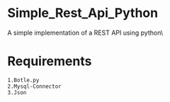 # Simple_Rest_Api_Python
A simple implementation of a REST API using python\
# Requirements
	1.Botle.py
	2.Mysql-Connector
	3.Json
